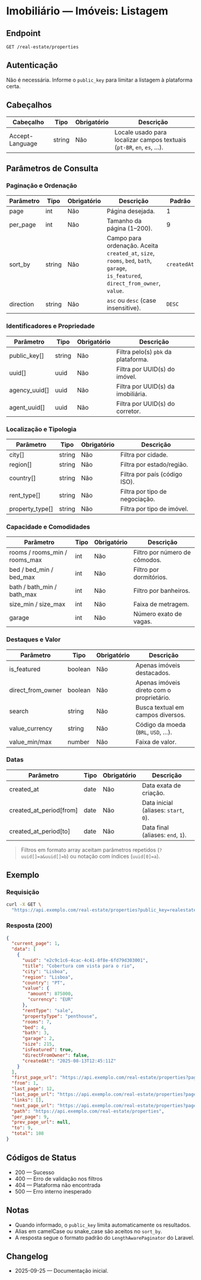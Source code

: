 # Imobiliário — Imóveis: Listagem

## Endpoint

```
GET /real-estate/properties
```

## Autenticação

Não é necessária. Informe o `public_key` para limitar a listagem à plataforma certa.

## Cabeçalhos

| Cabeçalho       | Tipo   | Obrigatório | Descrição |
| --------------- | ------ | ----------- | --------- |
| Accept-Language | string | Não         | Locale usado para localizar campos textuais (`pt-BR`, `en`, `es`, …). |

## Parâmetros de Consulta

### Paginação e Ordenação

| Parâmetro | Tipo   | Obrigatório | Descrição | Padrão |
| --------- | ------ | ----------- | --------- | ------ |
| page      | int    | Não         | Página desejada. | 1 |
| per_page  | int    | Não         | Tamanho da página (1–200). | 9 |
| sort_by   | string | Não         | Campo para ordenação. Aceita `created_at`, `size`, `rooms`, `bed`, `bath`, `garage`, `is_featured`, `direct_from_owner`, `value`. | `createdAt` |
| direction | string | Não         | `asc` ou `desc` (case insensitive). | `DESC` |

### Identificadores e Propriedade

| Parâmetro     | Tipo   | Obrigatório | Descrição |
| ------------- | ------ | ----------- | --------- |
| public_key[]  | string | Não         | Filtra pelo(s) `pbk` da plataforma. |
| uuid[]        | uuid   | Não         | Filtra por UUID(s) do imóvel. |
| agency_uuid[] | uuid   | Não         | Filtra por UUID(s) da imobiliária. |
| agent_uuid[]  | uuid   | Não         | Filtra por UUID(s) do corretor. |

### Localização e Tipologia

| Parâmetro       | Tipo   | Obrigatório | Descrição |
| --------------- | ------ | ----------- | --------- |
| city[]          | string | Não         | Filtra por cidade. |
| region[]        | string | Não         | Filtra por estado/região. |
| country[]       | string | Não         | Filtra por país (código ISO). |
| rent_type[]     | string | Não         | Filtra por tipo de negociação. |
| property_type[] | string | Não         | Filtra por tipo de imóvel. |

### Capacidade e Comodidades

| Parâmetro | Tipo | Obrigatório | Descrição |
| --------- | ---- | ----------- | --------- |
| rooms / rooms_min / rooms_max | int | Não | Filtro por número de cômodos. |
| bed / bed_min / bed_max       | int | Não | Filtro por dormitórios. |
| bath / bath_min / bath_max    | int | Não | Filtro por banheiros. |
| size_min / size_max           | int | Não | Faixa de metragem. |
| garage                        | int | Não | Número exato de vagas. |

### Destaques e Valor

| Parâmetro         | Tipo    | Obrigatório | Descrição |
| ----------------- | ------- | ----------- | --------- |
| is_featured       | boolean | Não         | Apenas imóveis destacados. |
| direct_from_owner | boolean | Não         | Apenas imóveis direto com o proprietário. |
| search            | string  | Não         | Busca textual em campos diversos. |
| value_currency    | string  | Não         | Código da moeda (`BRL`, `USD`, …). |
| value_min/max     | number  | Não         | Faixa de valor. |

### Datas

| Parâmetro               | Tipo | Obrigatório | Descrição |
| ----------------------- | ---- | ----------- | --------- |
| created_at              | date | Não         | Data exata de criação. |
| created_at_period[from] | date | Não         | Data inicial (aliases: `start`, `0`). |
| created_at_period[to]   | date | Não         | Data final (aliases: `end`, `1`). |

> Filtros em formato array aceitam parâmetros repetidos (`?uuid[]=a&uuid[]=b`) ou notação com índices (`uuid[0]=a`).

## Exemplo

### Requisição

```bash
curl -X GET \
  "https://api.exemplo.com/real-estate/properties?public_key=realestate-demo&city=Lisboa&per_page=9"
```

### Resposta (200)

```json
{
  "current_page": 1,
  "data": [
    {
      "uuid": "e2c9c1c6-4cac-4c41-8f8e-6fd79d303001",
      "title": "Cobertura com vista para o rio",
      "city": "Lisboa",
      "region": "Lisboa",
      "country": "PT",
      "value": {
        "amount": 875000,
        "currency": "EUR"
      },
      "rentType": "sale",
      "propertyType": "penthouse",
      "rooms": 7,
      "bed": 4,
      "bath": 3,
      "garage": 2,
      "size": 215,
      "isFeatured": true,
      "directFromOwner": false,
      "createdAt": "2025-08-13T12:45:11Z"
    }
  ],
  "first_page_url": "https://api.exemplo.com/real-estate/properties?page=1",
  "from": 1,
  "last_page": 12,
  "last_page_url": "https://api.exemplo.com/real-estate/properties?page=12",
  "links": [],
  "next_page_url": "https://api.exemplo.com/real-estate/properties?page=2",
  "path": "https://api.exemplo.com/real-estate/properties",
  "per_page": 9,
  "prev_page_url": null,
  "to": 9,
  "total": 108
}
```

## Códigos de Status

- 200 — Sucesso
- 400 — Erro de validação nos filtros
- 404 — Plataforma não encontrada
- 500 — Erro interno inesperado

## Notas

- Quando informado, o `public_key` limita automaticamente os resultados.
- Alias em camelCase ou snake_case são aceitos no `sort_by`.
- A resposta segue o formato padrão do `LengthAwarePaginator` do Laravel.

## Changelog

- 2025-09-25 — Documentação inicial.
